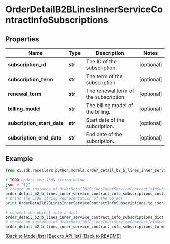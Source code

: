 # OrderDetailB2BLinesInnerServiceContractInfoSubscriptions


## Properties

Name | Type | Description | Notes
------------ | ------------- | ------------- | -------------
**subscription_id** | **str** | The ID of the subscription. | [optional] 
**subscription_term** | **str** | The term of the subscription. | [optional] 
**renewal_term** | **str** | The renewal term of the subscription. | [optional] 
**billing_model** | **str** | The billing model of the billing. | [optional] 
**subcription_start_date** | **str** | Start date of the subcription. | [optional] 
**subcription_end_date** | **str** | End date of the subcription. | [optional] 

## Example

```python
from xi.sdk.resellers.python.models.order_detail_b2_b_lines_inner_service_contract_info_subscriptions import OrderDetailB2BLinesInnerServiceContractInfoSubscriptions

# TODO update the JSON string below
json = "{}"
# create an instance of OrderDetailB2BLinesInnerServiceContractInfoSubscriptions from a JSON string
order_detail_b2_b_lines_inner_service_contract_info_subscriptions_instance = OrderDetailB2BLinesInnerServiceContractInfoSubscriptions.from_json(json)
# print the JSON string representation of the object
print OrderDetailB2BLinesInnerServiceContractInfoSubscriptions.to_json()

# convert the object into a dict
order_detail_b2_b_lines_inner_service_contract_info_subscriptions_dict = order_detail_b2_b_lines_inner_service_contract_info_subscriptions_instance.to_dict()
# create an instance of OrderDetailB2BLinesInnerServiceContractInfoSubscriptions from a dict
order_detail_b2_b_lines_inner_service_contract_info_subscriptions_form_dict = order_detail_b2_b_lines_inner_service_contract_info_subscriptions.from_dict(order_detail_b2_b_lines_inner_service_contract_info_subscriptions_dict)
```
[[Back to Model list]](../README.md#documentation-for-models) [[Back to API list]](../README.md#documentation-for-api-endpoints) [[Back to README]](../README.md)


